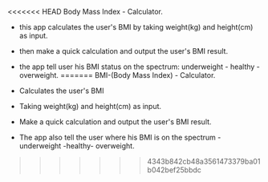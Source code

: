 <<<<<<< HEAD
 Body Mass Index - Calculator.

- this app calculates the user's BMI by taking weight(kg) and height(cm) as input.
- then make a quick calculation and output the user's BMI result. 
- the app tell user his BMI status on the spectrum: underweight - healthy - overweight.
=======
 BMI-(Body Mass Index) - Calculator.

- Calculates the user's BMI 
- Taking weight(kg) and height(cm) as input.
- Make a quick calculation and output the user's BMI result. 
- The app also tell the user where his BMI is on the spectrum - underweight -healthy- overweight.
>>>>>>> 4343b842cb48a3561473379ba01b042bef25bbdc
